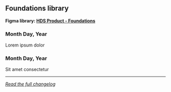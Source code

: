 <!--
 Copyright (c) HashiCorp, Inc.
 SPDX-License-Identifier: MPL-2.0
-->

<!-- THIS IS AN AUTOGENERATED FILE. DO NOT EDIT THIS FILE DIRECTLY. -->

## Foundations library

<p class="doc-whats-new-changelog-figma-library">
  <strong>Figma library: <a href="https://www.figma.com/file/oQsMzMMnynfPWpMEt91OpH/HDS-Product---Foundations?type=design&node-id=4728-1879&mode=design&t=vM0eNG3c9YY5rmmu-0" target="_blank" rel="noopener noreferrer">HDS Product - Foundations</a></strong>
</p>


### Month Day, Year

Lorem ipsum dolor

### Month Day, Year

Sit amet consectetur

---

_[Read the full changelog](https://github.com/hashicorp/design-system/blob/main/packages/components/CHANGELOG-FIGMA-FOUNDATIONS.md)_